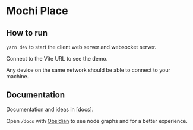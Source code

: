 # Mochi Place

## How to run

`yarn dev` to start the client web server and websocket server.

Connect to the Vite URL to see the demo.

Any device on the same network should be able to connect to your machine.

## Documentation

Documentation and ideas in [docs].

Open `/docs` with [Obsidian](https://obsidian.md/) to see node graphs and for a better experience.